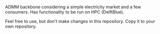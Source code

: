 ADMM backbone considering a simple electricity market and a few consumers. Has functionality to be run on HPC (DelftBlue). 

Feel free to use, but don't make changes in this repository. Copy it to your own repository.